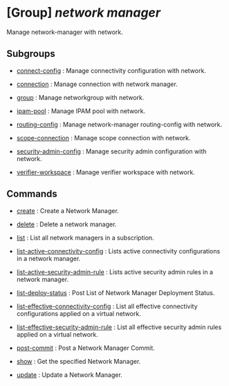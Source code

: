 # [Group] _network manager_

Manage network-manager with network.

## Subgroups

- [connect-config](/Commands/network/manager/connect-config/readme.md)
: Manage connectivity configuration with network.

- [connection](/Commands/network/manager/connection/readme.md)
: Manage connection with network manager.

- [group](/Commands/network/manager/group/readme.md)
: Manage networkgroup with network.

- [ipam-pool](/Commands/network/manager/ipam-pool/readme.md)
: Manage IPAM pool with network.

- [routing-config](/Commands/network/manager/routing-config/readme.md)
: Manage network-manager routing-config with network.

- [scope-connection](/Commands/network/manager/scope-connection/readme.md)
: Manage scope connection with network.

- [security-admin-config](/Commands/network/manager/security-admin-config/readme.md)
: Manage security admin configuration with network.

- [verifier-workspace](/Commands/network/manager/verifier-workspace/readme.md)
: Manage verifier workspace with network.

## Commands

- [create](/Commands/network/manager/_create.md)
: Create a Network Manager.

- [delete](/Commands/network/manager/_delete.md)
: Delete a network manager.

- [list](/Commands/network/manager/_list.md)
: List all network managers in a subscription.

- [list-active-connectivity-config](/Commands/network/manager/_list-active-connectivity-config.md)
: Lists active connectivity configurations in a network manager.

- [list-active-security-admin-rule](/Commands/network/manager/_list-active-security-admin-rule.md)
: Lists active security admin rules in a network manager.

- [list-deploy-status](/Commands/network/manager/_list-deploy-status.md)
: Post List of Network Manager Deployment Status.

- [list-effective-connectivity-config](/Commands/network/manager/_list-effective-connectivity-config.md)
: List all effective connectivity configurations applied on a virtual network.

- [list-effective-security-admin-rule](/Commands/network/manager/_list-effective-security-admin-rule.md)
: List all effective security admin rules applied on a virtual network.

- [post-commit](/Commands/network/manager/_post-commit.md)
: Post a Network Manager Commit.

- [show](/Commands/network/manager/_show.md)
: Get the specified Network Manager.

- [update](/Commands/network/manager/_update.md)
: Update a Network Manager.
